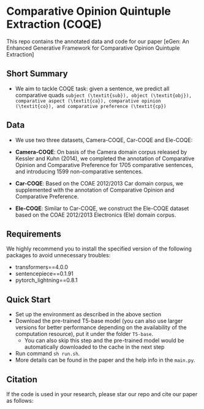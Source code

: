 # Comparative Opinion Quintuple Extraction (COQE)

This repo contains the annotated data and code for our paper [eGen: An Enhanced Generative Framework for Comparative Opinion Quintuple Extraction]


## Short Summary 
- We aim to tackle COQE task: given a sentence, we predict all comparative quads `subject (\textit{sub}), object (\textit{obj}), comparative aspect (\textit{ca}), comparative opinion (\textit{co}), and comparative preference (\textit{cp})`

## Data
- We use two three datasets, Camera-COQE, Car-COQE and Ele-COQE:

- **Camera-COQE**: On basis of the Camera domain corpus released by Kessler and Kuhn (2014), we completed the annotation of Comparative Opinion and Comparative Preference for 1705 comparative sentences, and introducing 1599 non-comparative sentences.
  
- **Car-COQE**: Based on the COAE 2012/2013 Car domain corpus, we supplemented with the annotation of Comparative Opinion and Comparative Preference.
  
- **Ele-COQE**: Similar to Car-COQE, we construct the Ele-COQE dataset based on the COAE 2012/2013 Electronics (Ele) domain corpus.


## Requirements

We highly recommend you to install the specified version of the following packages to avoid unnecessary troubles:
- transformers==4.0.0
- sentencepiece==0.1.91
- pytorch_lightning==0.8.1


## Quick Start

- Set up the environment as described in the above section
- Download the pre-trained T5-base model (you can also use larger versions for better performance depending on the availability of the computation resource), put it under the folder `T5-base`.
  - You can also skip this step and the pre-trained model would be automatically downloaded to the cache in the next step
- Run command `sh run.sh`.
- More details can be found in the paper and the help info in the `main.py`.


## Citation

If the code is used in your research, please star our repo and cite our paper as follows:

```
